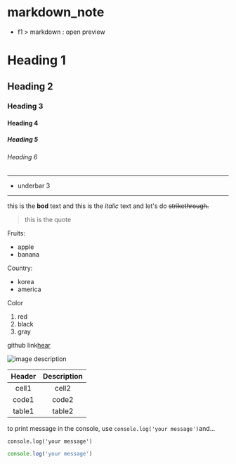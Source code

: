 # markdown_note
<!-- markdown preview -->
* f1 > markdown : open preview
<!-- Heading -->
# Heading 1
## Heading 2
### Heading 3
#### Heading 4
##### Heading 5
###### Heading 6
___
<!-- Line  -->
* underbar 3
___ 

<!-- Text attributes  -->
this is the **bod** text and
this is the *italic* text and let's do ~~strikethrough.~~

<!-- Quote  -->
> this is the quote

<!-- Bullet List  -->
Fruits:
* apple 
* banana 

Country:
- korea
- america

Color
1. red
2. black
3. gray

<!-- link  -->
github link[hear](https://github.com/)

<!-- Image  -->
![image description](
    https://static.vecteezy.com/system/resources/thumbnails/016/833/880/small/github-logo-git-hub-icon-with-text-on-white-background-free-vector.jpg
)

<!-- table  -->
|Header|Description|
|:--:|:--:|
|cell1|cell2|
|code1|code2|
|table1|table2|

<!-- code  -->
to print message in the console, use `console.log('your message')`and...

```
console.log('your message')
```

```js
console.log('your message')
```
